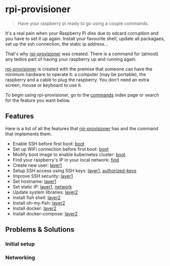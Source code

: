 # rpi-provisioner

> Have your raspberry pi ready to go using a couple commands.

It's a real pain when your Raspberry Pi dies due to sdcard corruption and you have to set it up again. Install your favourite shell, update all packagaes, set up the ssh connection, the static ip address...

That's why [rpi-provisioner](./) was created. There is a command for (almost) any tedios part of having your raspberry up and running again.

[rpi-provisioner](./) is created with the premise that someone can have the minimum hardware to operate it: a computer (may be portable), the raspberry and a cable to plug the raspberry. You don't need an extra screen, mouse or keyboard to use it.

To begin using rpi-provisioner, go to the [commands](commands/index.md) index page or search for the feature you want below.

## Features

Here is a list of all the features that [rpi-provisioner](./) has and the command that implements them.

- Enable SSH before first boot: [boot](commands/boot.md)
- Set up WiFi connection before first boot: [boot](commands/boot.md)
- Modify boot image to enable kubernetes cluster: [boot](commands/boot.md)
- Find your raspberry's IP in your local network: [find](commands/find.md)
- Create new user: [layer1](commands/layer1.md)
- Setup SSH access using SSH keys: [layer1](commands/layer1.md), [authorized-keys](commands/authorizedKeys.md)
- Improve SSH security: [layer1](commands/layer1.md)
- Set hostname: [layer1](commands/layer1.md)
- Set static IP: [layer1](commands/layer1.md), [network](commands/network.md)
- Update system libraries: [layer2](commands/layer2.md)
- Install fish shell: [layer2](commands/layer2.md)
- Install oh-my-fish: [layer2](commands/layer2.md)
- Install docker: [layer2](commands/layer2.md)
- Install docker-compose: [layer2](commands/layer2.md)

## Problems & Solutions

### Initial setup


### Networking
